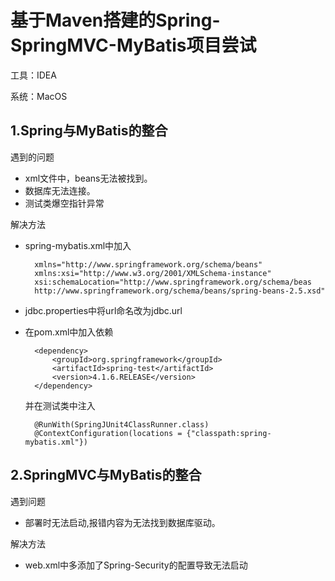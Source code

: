 # 基于Maven搭建的Spring-SpringMVC-MyBatis项目尝试
工具：IDEA

系统：MacOS
## 1.Spring与MyBatis的整合
遇到的问题
- xml文件中，beans无法被找到。
- 数据库无法连接。
- 测试类爆空指针异常

解决方法

- spring-mybatis.xml中加入 
   
        xmlns="http://www.springframework.org/schema/beans"
        xmlns:xsi="http://www.w3.org/2001/XMLSchema-instance"
        xsi:schemaLocation="http://www.springframework.org/schema/beas
        http://www.springframework.org/schema/beans/spring-beans-2.5.xsd"
      
 
- jdbc.properties中将url命名改为jdbc.url

- 在pom.xml中加入依赖

        <dependency>
            <groupId>org.springframework</groupId>
            <artifactId>spring-test</artifactId>
            <version>4.1.6.RELEASE</version>
        </dependency>
        
      
  并在测试类中注入
  
        @RunWith(SpringJUnit4ClassRunner.class) 
        @ContextConfiguration(locations = {"classpath:spring-mybatis.xml"})
        
        
## 2.SpringMVC与MyBatis的整合
遇到问题

- 部署时无法启动,报错内容为无法找到数据库驱动。

解决方法

- web.xml中多添加了Spring-Security的配置导致无法启动
